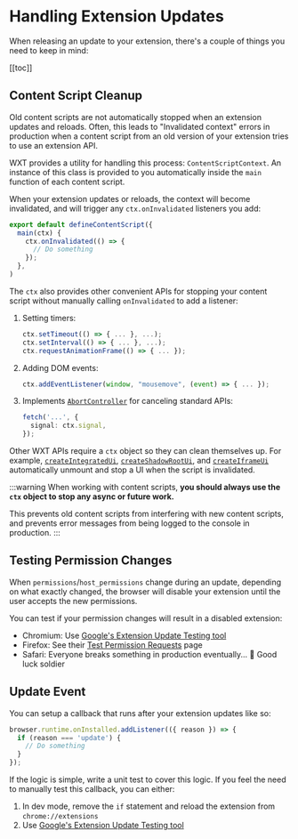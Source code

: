# Handling Extension Updates

When releasing an update to your extension, there's a couple of things you need to keep in mind:

[[toc]]

## Content Script Cleanup

Old content scripts are not automatically stopped when an extension updates and reloads. Often, this leads to "Invalidated context" errors in production when a content script from an old version of your extension tries to use an extension API.

WXT provides a utility for handling this process: `ContentScriptContext`. An instance of this class is provided to you automatically inside the `main` function of each content script.

When your extension updates or reloads, the context will become invalidated, and will trigger any `ctx.onInvalidated` listeners you add:

```ts
export default defineContentScript({
  main(ctx) {
    ctx.onInvalidated(() => {
      // Do something
    });
  },
)
```

The `ctx` also provides other convenient APIs for stopping your content script without manually calling `onInvalidated` to add a listener:

1. Setting timers:
   ```ts
   ctx.setTimeout(() => { ... }, ...);
   ctx.setInterval(() => { ... }, ...);
   ctx.requestAnimationFrame(() => { ... });
   ```
1. Adding DOM events:
   ```ts
   ctx.addEventListener(window, "mousemove", (event) => { ... });
   ```
1. Implements [`AbortController`](https://developer.mozilla.org/en-US/docs/Web/API/AbortController) for canceling standard APIs:
   ```ts
   fetch('...', {
     signal: ctx.signal,
   });
   ```

Other WXT APIs require a `ctx` object so they can clean themselves up. For example, [`createIntegratedUi`](/guide/key-concepts/content-script-ui#integrated), [`createShadowRootUi`](/guide/key-concepts/content-script-ui#shadow-root), and [`createIframeUi`](/guide/key-concepts/content-script-ui#iframe) automatically unmount and stop a UI when the script is invalidated.

:::warning
When working with content scripts, **you should always use the `ctx` object to stop any async or future work.**

This prevents old content scripts from interfering with new content scripts, and prevents error messages from being logged to the console in production.
:::

## Testing Permission Changes

When `permissions`/`host_permissions` change during an update, depending on what exactly changed, the browser will disable your extension until the user accepts the new permissions.

You can test if your permission changes will result in a disabled extension:

- Chromium: Use [Google's Extension Update Testing tool](https://github.com/GoogleChromeLabs/extension-update-testing-tool)
- Firefox: See their [Test Permission Requests](https://extensionworkshop.com/documentation/develop/test-permission-requests/) page
- Safari: Everyone breaks something in production eventually... 🫡 Good luck soldier

## Update Event

You can setup a callback that runs after your extension updates like so:

```ts
browser.runtime.onInstalled.addListener(({ reason }) => {
  if (reason === 'update') {
    // Do something
  }
});
```

If the logic is simple, write a unit test to cover this logic. If you feel the need to manually test this callback, you can either:

1. In dev mode, remove the `if` statement and reload the extension from `chrome://extensions`
2. Use [Google's Extension Update Testing tool](https://github.com/GoogleChromeLabs/extension-update-testing-tool)
